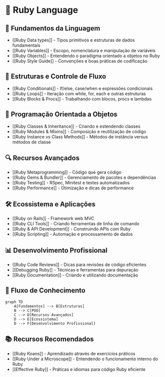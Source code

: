 # 💎 Ruby Language

## 🚀 Fundamentos da Linguagem
- [[Ruby Data types]] - Tipos primitivos e estruturas de dados fundamentais
- [[Ruby Variables]] - Escopo, nomenclatura e manipulação de variáveis
- [[Ruby Objects]] - Entendendo o paradigma orientado a objetos no Ruby
- [[Ruby Style Guide]] - Convenções e boas práticas de codificação

## 🧱 Estruturas e Controle de Fluxo
- [[Ruby Conditionals]] - If/else, case/when e expressões condicionais
- [[Ruby Loops]] - Iteração com while, for, each e outras estruturas
- [[Ruby Blocks & Procs]] - Trabalhando com blocos, procs e lambdas

## 🧰 Programação Orientada a Objetos
- [[Ruby Classes & Inheritance]] - Criando e estendendo classes
- [[Ruby Modules & Mixins]] - Composição e reutilização de código
- [[Ruby Instance vs Class Methods]] - Métodos de instância versus métodos de classe

## 🔍 Recursos Avançados
- [[Ruby Metaprogramming]] - Código que gera código
- [[Ruby Gems & Bundler]] - Gerenciamento de pacotes e dependências
- [[Ruby Testing]] - RSpec, Minitest e testes automatizados
- [[Ruby Performance]] - Otimização e dicas de performance

## 🛠️ Ecossistema e Aplicações
- [[Ruby on Rails]] - Framework web MVC
- [[Ruby CLI Tools]] - Criando ferramentas de linha de comando
- [[Ruby & API Development]] - Construindo APIs com Ruby
- [[Ruby Scripting]] - Automação e processamento de dados

## 📊 Desenvolvimento Profissional
- [[Ruby Code Reviews]] - Dicas para revisões de código eficientes
- [[Debugging Ruby]] - Técnicas e ferramentas para depuração
- [[Ruby Documentation]] - Criando e utilizando documentação

## 🧩 Fluxo de Conhecimento
```mermaid
graph TD
    A[Fundamentos] --> B[Estruturas]
    B --> C[POO]
    C --> D[Recursos Avançados]
    D --> E[Ecossistema]
    D --> F[Desenvolvimento Profissional]
```

## 📚 Recursos Recomendados
- [[Ruby Koans]] - Aprendizado através de exercícios práticos
- [[Ruby Under a Microscope]] - Entendendo o funcionamento interno do Ruby
- [[Effective Ruby]] - Práticas e idiomas para código Ruby eficiente